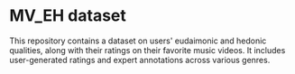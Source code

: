 # MV_EH dataset
This repository contains a dataset on users' eudaimonic and hedonic qualities, along with their ratings on their favorite music videos. It includes user-generated ratings and expert annotations across various genres.

